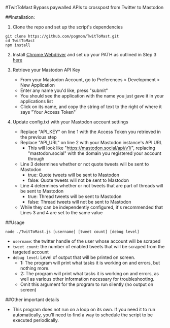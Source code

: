 #TwitToMast
Bypass paywalled APIs to crosspost from Twitter to Mastodon

##Installation:

1. Clone the repo and set up the script's dependencies
```
git clone https://github.com/pogmom/TwitToMast.git
cd TwitToMast
npm install
```

2. Install [Chrome Webdriver](https://chromedriver.chromium.org/downloads) and set up your PATH as outlined in Step 3 [here](https://www.selenium.dev/documentation/webdriver/getting_started/install_drivers/)

3. Retrieve your Mastodon API Key
	- From your Mastodon Account, go to Preferences > Development > New Application
	- Enter any name you'd like, press "submit"
	- You should see the application with the name you just gave it in your applications list
	- Click on its name, and copy the string of text to the right of where it says "Your Access Token"
	
4. Update config.txt with your Mastodon account settings
	- Replace "API_KEY" on line 1 with the Access Token you retrieved in the previous step
	- Replace "API_URL" on line 2 with your Mastodon instance's API URL
		- This will look like "https://mastodon.social/api/v1/", replacing "mastodon.social" with the domain you registered your account through
	- Line 3 determines whether or not quote tweets will be sent to Mastodon
		- true: Quote tweets will be sent to Mastodon
		- false: Quote tweets will not be sent to Mastodon
	- Line 4 determines whether or not tweets that are part of threads will be sent to Mastodon
		- true: Thread tweets will be sent to Mastodon
		- false: Thread tweets will not be sent to Mastodon
	- While they can be independently configured, it's recommended that Lines 3 and 4 are set to the same value
	
##Usage

```
node ./TwitToMast.js [username] [tweet count] [debug level]
```
- `username`: the twitter handle of the user whose account will be scraped
- `tweet count`: the number of enabled tweets that will be scraped from the targeted account
- `debug level`: Level of output that will be printed on screen.
	- 1: The program will print what tasks it is working on and errors, but nothing more.
	- 2: The program will print what tasks it is working on and errors, as well as various other information necessary for troubleshooting.
	- Omit this argument for the program to run silently (no output on screen)
	
##Other important details
- This program does not run on a loop on its own. If you need it to run automatically, you'll need to find a way to schedule the script to be executed periodically.